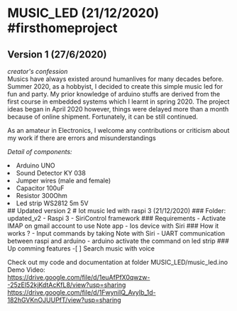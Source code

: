 # MUSIC_LED (21/12/2020) #firsthomeproject
## Version 1 (27/6/2020)
<i>creator's confession</i><br/>
Musics have always existed around humanlives for many decades before. Summer 2020, as a hobbyist, I decided to create this simple music led for fun and party.
My prior knowledge of arduino stuffs are derived from the first course in embedded systems which I learnt in spring 2020. The project ideas began in April 2020 
however, things were delayed more than a month because of online shipment. Fortunately, it can be still continued.<br/>

As an amateur in Electronics, I welcome any contributions or criticism about my work if there are errors and misunderstandings

<i>Detail of components:</i>

<li>Arduino UNO</li>

<li>Sound Detector KY 038</li>

<li>Jumper wires (male and female)</li>

<li>Capacitor 100uF</li>

<li>Resistor 300Ohm</li>

<li>Led strip WS2812 5m 5V</li>
## Updated version 2 # Iot music led with raspi 3 (21/12/2020)
### Folder: updated_v2
 - Raspi 3 
 - SiriControl framework
### Requirements
 - Activate IMAP on gmail account to use Note app
 - Ios device with Siri
### How it works ?
 - Input commands by taking Note with Siri
 - UART communication between raspi and arduino
 - arduino activate the command on led strip
### Up comming features
 -[ ] Search music with voice

Check out my code and documentation at folder MUSIC_LED/music_led.ino <br/>
Demo Video: <br/>
https://drive.google.com/file/d/1euAfPfX0qwzw--25zEl52kjKdtAcKfL8/view?usp=sharing <br/>
https://drive.google.com/file/d/1FwyniIQ_AvyIb_1d-182hGVKnOJUUPfT/view?usp=sharing


 
